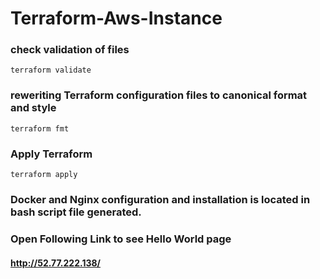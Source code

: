 # Terraform-Aws-Instance

### check validation of files
`terraform validate` 

### reweriting Terraform configuration files to canonical format and style
`terraform fmt`

### Apply Terraform
`terraform apply`

### Docker and Nginx configuration and installation is located in bash script file generated.

### 

### Open Following Link to see Hello World page
#### http://52.77.222.138/

